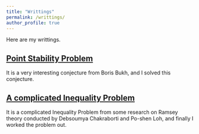 ```yaml
---
title: "Writtings"
permalink: /writtings/
author_profile: true
---
```



Here are my writtings.



[Point Stability Problem](https://wuzhuomath.github.io/files/Point%20Stability%20Problem.pdf)
---
It is a very interesting conjecture from Boris Bukh, and I solved this conjecture.


[A complicated Inequality Problem](https://wuzhuomath.github.io/files/Inequality.pdf)
---
It is a complicated Inequality Problem from some research on Ramsey theory conducted by Debsoumya Chakraborti and Po-shen Loh, and finally I worked the problem out.
